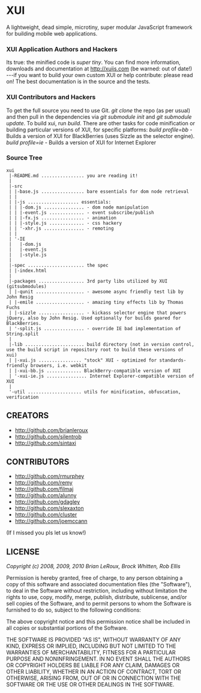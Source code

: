 XUI
===

A lightweight, dead simple, microtiny, super modular JavaScript framework for building mobile web applications.


### XUI Application Authors and Hackers

Its true: the minified code is _super tiny_. You can find more information, downloads and documentation at http://xuijs.com (be warned: out of date!) ---if you want to build your own custom XUI or help contribute: please read on! The best documentation is in the source and the tests.

### XUI Contributors and Hackers

To get the full source you need to use Git. _git clone_ the repo (as per usual) and then pull in the dependencies via _git submodule init_ and _git submodule update_. To build xui, run _build_. There are other tasks for code minification or building particular versions of XUI, for specific platforms:
    _build profile=bb_ - Builds a version of XUI for BlackBerries (uses Sizzle as the selector engine).
    _build profile=ie_ - Builds a version of XUI for Internet Explorer

### Source Tree

	xui
	 |-README.md ................ you are reading it!
	 | 
	 |-src
	 | |-base.js ................ bare essentials for dom node retrieval
	 | |
	 | |-js ................... essentials:
	 | | |-dom.js ............... - dom node manipulation
	 | | |-event.js ............. - event subscribe/publish
	 | | |-fx.js ................ - animation
	 | | |-style.js ............. - css hackery
	 | | '-xhr.js ............... - remoting
	 | |
	 | '-IE
	 |   |-dom.js
	 |   |-event.js
	 |   |-style.js
	 |
	 |-spec ..................... the spec
	 | |-index.html
	 | 
	 |-packages ................. 3rd party libs utilized by XUI (gitsubmodules)
	 | |-qunit .................. - awesome async friendly test lib by John Resig
	 | |-emile .................. - amazing tiny effects lib by Thomas Fuchs
	 | |-sizzle ................. - kickass selector engine that powers jQuery, also by John Resig. Used optionally for builds geared for BlackBerries.
	 | '-split.js ............... - override IE bad implementation of String.split
	 |
	 |-lib ...................... build directory (not in version control, use the build script in repository root to build these versions of xui)
	 | |-xui.js ................ "stock" XUI - optimized for standards-friendly browsers, i.e. webkit
	 | |-xui-bb.js ............. BlackBerry-compatible version of XUI
	 | '-xui-ie.js ............... Internet Explorer-compatible version of XUI
	 | 
	 '-util .................... utils for minification, obfuscation, verification


CREATORS
---

- http://github.com/brianleroux
- http://github.com/silentrob
- http://github.com/sintaxi


CONTRIBUTORS 
---

- http://github.com/rmurphey 
- http://github.com/remy
- http://github.com/filmaj
- http://github.com/alunny
- http://github.com/gdagley
- http://github.com/slexaxton
- http://github.com/cluster
- http://github.com/joemccann

(If I missed you pls let us know!)

LICENSE
---

_Copyright (c) 2008, 2009, 2010 Brian LeRoux, Brock Whitten, Rob Ellis_

Permission is hereby granted, free of charge, to any person obtaining
a copy of this software and associated documentation files (the
"Software"), to deal in the Software without restriction, including
without limitation the rights to use, copy, modify, merge, publish,
distribute, sublicense, and/or sell copies of the Software, and to
permit persons to whom the Software is furnished to do so, subject to
the following conditions:

The above copyright notice and this permission notice shall be included
in all copies or substantial portions of the Software.

THE SOFTWARE IS PROVIDED "AS IS", WITHOUT WARRANTY OF ANY KIND,
EXPRESS OR IMPLIED, INCLUDING BUT NOT LIMITED TO THE WARRANTIES OF
MERCHANTABILITY, FITNESS FOR A PARTICULAR PURPOSE AND NONINFRINGEMENT.
IN NO EVENT SHALL THE AUTHORS OR COPYRIGHT HOLDERS BE LIABLE FOR ANY
CLAIM, DAMAGES OR OTHER LIABILITY, WHETHER IN AN ACTION OF CONTRACT,
TORT OR OTHERWISE, ARISING FROM, OUT OF OR IN CONNECTION WITH THE
SOFTWARE OR THE USE OR OTHER DEALINGS IN THE SOFTWARE.
